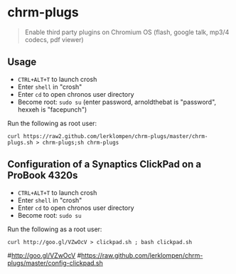 chrm-plugs
==========

> Enable third party plugins on Chromium OS (flash, google talk, mp3/4 codecs, pdf viewer)

## Usage
 * `CTRL+ALT+T` to launch crosh
 * Enter `shell` in "crosh"
 * Enter `cd` to open chronos user directory
 * Become root: `sudo su` (enter password, arnoldthebat is "password", hexxeh is "facepunch")

Run the following as root user:

    curl https://raw2.github.com/lerklompen/chrm-plugs/master/chrm-plugs.sh > chrm-plugs;sh chrm-plugs


## Configuration of a Synaptics ClickPad on a ProBook 4320s
 * `CTRL+ALT+T` to launch crosh
 * Enter `shell` in "crosh"
 * Enter `cd` to open chronos user directory
 * Become root: `sudo su`

Run the following as a root user:

    curl http://goo.gl/VZwOcV > clickpad.sh ; bash clickpad.sh

#http://goo.gl/VZwOcV
#https://raw.github.com/lerklompen/chrm-plugs/master/config-clickpad.sh
